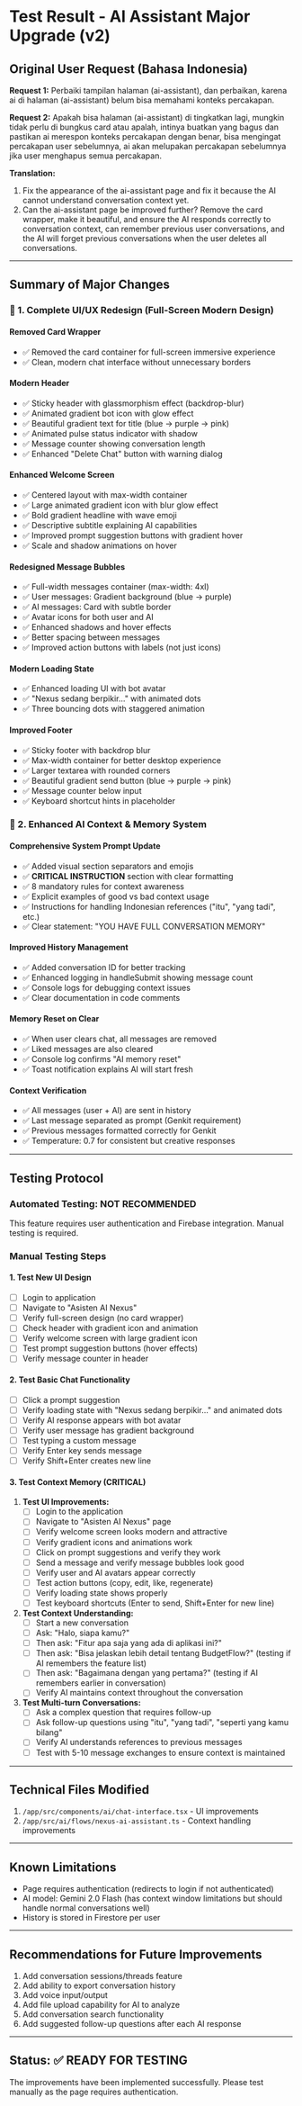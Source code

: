 # Test Result - AI Assistant Major Upgrade (v2)

## Original User Request (Bahasa Indonesia)
**Request 1:** Perbaiki tampilan halaman (ai-assistant), dan perbaikan, karena ai di halaman (ai-assistant) belum bisa memahami konteks percakapan.

**Request 2:** Apakah bisa halaman (ai-assistant) di tingkatkan lagi, mungkin tidak perlu di bungkus card atau apalah, intinya buatkan yang bagus dan pastikan ai merespon konteks percakapan dengan benar, bisa mengingat percakapan user sebelumnya, ai akan melupakan percakapan sebelumnya jika user menghapus semua percakapan.

**Translation:**
1. Fix the appearance of the ai-assistant page and fix it because the AI cannot understand conversation context yet.
2. Can the ai-assistant page be improved further? Remove the card wrapper, make it beautiful, and ensure the AI responds correctly to conversation context, can remember previous user conversations, and the AI will forget previous conversations when the user deletes all conversations.

---

## Summary of Major Changes

### 🎨 1. Complete UI/UX Redesign (Full-Screen Modern Design)

#### Removed Card Wrapper
- ✅ Removed the card container for full-screen immersive experience
- ✅ Clean, modern chat interface without unnecessary borders

#### Modern Header
- ✅ Sticky header with glassmorphism effect (backdrop-blur)
- ✅ Animated gradient bot icon with glow effect
- ✅ Beautiful gradient text for title (blue → purple → pink)
- ✅ Animated pulse status indicator with shadow
- ✅ Message counter showing conversation length
- ✅ Enhanced "Delete Chat" button with warning dialog

#### Enhanced Welcome Screen
- ✅ Centered layout with max-width container
- ✅ Large animated gradient icon with blur glow effect
- ✅ Bold gradient headline with wave emoji
- ✅ Descriptive subtitle explaining AI capabilities
- ✅ Improved prompt suggestion buttons with gradient hover
- ✅ Scale and shadow animations on hover

#### Redesigned Message Bubbles
- ✅ Full-width messages container (max-width: 4xl)
- ✅ User messages: Gradient background (blue → purple)
- ✅ AI messages: Card with subtle border
- ✅ Avatar icons for both user and AI
- ✅ Enhanced shadows and hover effects
- ✅ Better spacing between messages
- ✅ Improved action buttons with labels (not just icons)

#### Modern Loading State
- ✅ Enhanced loading UI with bot avatar
- ✅ "Nexus sedang berpikir..." with animated dots
- ✅ Three bouncing dots with staggered animation

#### Improved Footer
- ✅ Sticky footer with backdrop blur
- ✅ Max-width container for better desktop experience
- ✅ Larger textarea with rounded corners
- ✅ Beautiful gradient send button (blue → purple → pink)
- ✅ Message counter below input
- ✅ Keyboard shortcut hints in placeholder

### 🧠 2. Enhanced AI Context & Memory System

#### Comprehensive System Prompt Update
- ✅ Added visual section separators and emojis
- ✅ **CRITICAL INSTRUCTION** section with clear formatting
- ✅ 8 mandatory rules for context awareness
- ✅ Explicit examples of good vs bad context usage
- ✅ Instructions for handling Indonesian references ("itu", "yang tadi", etc.)
- ✅ Clear statement: "YOU HAVE FULL CONVERSATION MEMORY"

#### Improved History Management
- ✅ Added conversation ID for better tracking
- ✅ Enhanced logging in handleSubmit showing message count
- ✅ Console logs for debugging context issues
- ✅ Clear documentation in code comments

#### Memory Reset on Clear
- ✅ When user clears chat, all messages are removed
- ✅ Liked messages are also cleared
- ✅ Console log confirms "AI memory reset"
- ✅ Toast notification explains AI will start fresh

#### Context Verification
- ✅ All messages (user + AI) are sent in history
- ✅ Last message separated as prompt (Genkit requirement)
- ✅ Previous messages formatted correctly for Genkit
- ✅ Temperature: 0.7 for consistent but creative responses

---

## Testing Protocol

### Automated Testing: NOT RECOMMENDED
This feature requires user authentication and Firebase integration. Manual testing is required.

### Manual Testing Steps

#### 1. Test New UI Design
- [ ] Login to application
- [ ] Navigate to "Asisten AI Nexus"
- [ ] Verify full-screen design (no card wrapper)
- [ ] Check header with gradient icon and animation
- [ ] Verify welcome screen with large gradient icon
- [ ] Test prompt suggestion buttons (hover effects)
- [ ] Verify message counter in header

#### 2. Test Basic Chat Functionality
- [ ] Click a prompt suggestion
- [ ] Verify loading state with "Nexus sedang berpikir..." and animated dots
- [ ] Verify AI response appears with bot avatar
- [ ] Verify user message has gradient background
- [ ] Test typing a custom message
- [ ] Verify Enter key sends message
- [ ] Verify Shift+Enter creates new line

#### 3. Test Context Memory (CRITICAL)

1. **Test UI Improvements:**
   - [ ] Login to the application
   - [ ] Navigate to "Asisten AI Nexus" page
   - [ ] Verify welcome screen looks modern and attractive
   - [ ] Verify gradient icons and animations work
   - [ ] Click on prompt suggestions and verify they work
   - [ ] Send a message and verify message bubbles look good
   - [ ] Verify user and AI avatars appear correctly
   - [ ] Test action buttons (copy, edit, like, regenerate)
   - [ ] Verify loading state shows properly
   - [ ] Test keyboard shortcuts (Enter to send, Shift+Enter for new line)

2. **Test Context Understanding:**
   - [ ] Start a new conversation
   - [ ] Ask: "Halo, siapa kamu?"
   - [ ] Then ask: "Fitur apa saja yang ada di aplikasi ini?"
   - [ ] Then ask: "Bisa jelaskan lebih detail tentang BudgetFlow?" (testing if AI remembers the feature list)
   - [ ] Then ask: "Bagaimana dengan yang pertama?" (testing if AI remembers earlier in conversation)
   - [ ] Verify AI maintains context throughout the conversation

3. **Test Multi-turn Conversations:**
   - [ ] Ask a complex question that requires follow-up
   - [ ] Ask follow-up questions using "itu", "yang tadi", "seperti yang kamu bilang"
   - [ ] Verify AI understands references to previous messages
   - [ ] Test with 5-10 message exchanges to ensure context is maintained

---

## Technical Files Modified

1. `/app/src/components/ai/chat-interface.tsx` - UI improvements
2. `/app/src/ai/flows/nexus-ai-assistant.ts` - Context handling improvements

---

## Known Limitations

- Page requires authentication (redirects to login if not authenticated)
- AI model: Gemini 2.0 Flash (has context window limitations but should handle normal conversations well)
- History is stored in Firestore per user

---

## Recommendations for Future Improvements

1. Add conversation sessions/threads feature
2. Add ability to export conversation history
3. Add voice input/output
4. Add file upload capability for AI to analyze
5. Add conversation search functionality
6. Add suggested follow-up questions after each AI response

---

## Status: ✅ READY FOR TESTING

The improvements have been implemented successfully. Please test manually as the page requires authentication.
